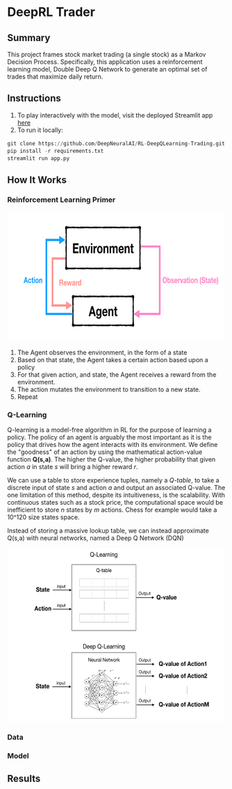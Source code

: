 # DeepRL Trader

## Summary
This project frames stock market trading (a single stock) as a Markov Decision Process. Specifically, this application uses a reinforcement learning model, Double Deep Q Network to generate an optimal set of trades that maximize daily return.

## Instructions

1. To play interactively with the model, visit the deployed Streamlit app [here](http://bit.ly/DeepRLTrader)
2. To run it locally:
```python
git clone https://github.com/DeepNeuralAI/RL-DeepQLearning-Trading.git
pip install -r requirements.txt
streamlit run app.py
```

## How It Works

### Reinforcement Learning Primer
<img src ="public/rl_diagram.png" height=300 width=500>

1. The Agent observes the environment, in the form of a state
2. Based on that state, the Agent takes a certain action based upon a policy
3. For that given action, and state, the Agent receives a reward from the environment.
4. The action mutates the environment to transition to a new state.
5. Repeat


### Q-Learning
Q-learning is a model-free algorithm in RL for the purpose of learning a policy. The policy of an agent is arguably the most important as it is the policy that drives how the agent interacts with its environment. We define the "goodness" of an action by using the mathematical action-value function **Q(s,a)**. The higher the Q-value, the higher probability that given action _a_ in state _s_ will bring a higher reward _r_.

We can use a table to store experience tuples, namely a _Q-table_, to take a discrete input of state _s_ and action _a_  and output an associated Q-value. The one limitation of this method, despite its intuitiveness, is the scalability. With continuous states such as a stock price, the computational space would be inefficient to store _n_ states by _m_ actions. Chess for example would take a 10^120 size states space.

Instead of storing a massive lookup table, we can instead approximate Q(s,a) with neural networks, named a Deep Q Network (DQN)

<img src="public/dqn.png" height=400 width=500>



### Data

### Model

## Results
